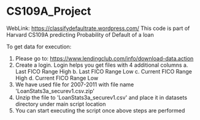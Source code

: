 # CS109A_Project
WebLink: https://classifydefaultrate.wordpress.com/
This code is part of Harvard CS109A predicting Probability of Default of a loan

To get data for execution:
  1. Please go to: https://www.lendingclub.com/info/download-data.action
  2. Create a login. Login helps you get files with 4 additional columns
      a. Last FICO Range High
      b. Last FICO Range Low
      c. Current FICO Range High
      d. Current FICO Range Low
 3. We have used file for 2007-2011 with file name 'LoanStats3a_securev1.csv.zip'
 4. Unzip the file to 'LoanStats3a_securev1.csv' and place it in datasets directory under main script location
 5. You can start executing the script once above steps are performed

